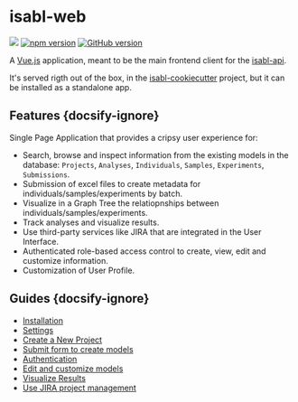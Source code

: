 # isabl-web

[![](https://data.jsdelivr.com/v1/package/npm/isabl-web/badge)](https://www.jsdelivr.com/package/npm/isabl-web) [![npm version](https://badge.fury.io/js/isabl-web.svg)](https://badge.fury.io/js/isabl-web) [![GitHub version](https://badge.fury.io/gh/isabl-io%2Fisabl-web.svg)](https://badge.fury.io/gh/isabl-io%2Fisabl-web)

A [Vue.js] application, meant to be the main frontend client for the [isabl-api](guides/api).

It's served rigth out of the box, in the [isabl-cookiecutter] project, but it can be installed as a standalone app.

## Features {docsify-ignore}

Single Page Application that provides a cripsy user experience for:

* Search, browse and inspect information from the existing models in the database: `Projects`, `Analyses`, `Individuals`, `Samples`, `Experiments`, `Submissions`.
* Submission of excel files to create metadata for individuals/samples/experiments by batch.
* Visualize in a Graph Tree the relatiopnships between individuals/samples/experiments.
* Track analyses and visualize results.
* Use third-party services like JIRA that are integrated in the User Interface.
* Authenticated role-based access control to create, view, edit and customize information.
* Customization of User Profile.

## Guides {docsify-ignore}

- [Installation](web/installation)
- [Settings](web/settings)
- [Create a New Project](web/new_project)
- [Submit form to create models](web/submission)
- [Authentication](web/authenticate)
- [Edit and customize models](web/customize)
- [Visualize Results](web/results)
- [Use JIRA project management](web/jira)


[isabl-api]: https://github.com/isabl-io/api
[isabl-web]: https://github.com/isabl-io/web
[isabl-cli]: https://github.com/isabl-io/cli
[isabl-cookiecutter]: https://github.com/isabl-io/cookiecutter
[Vue.js]: https://vuejs.org/
[yarn]: https://yarnpkg.com/en/docs/install#mac-stable
[web-components]: https://www.sitepen.com/blog/2018/07/06/web-components-in-2018/
